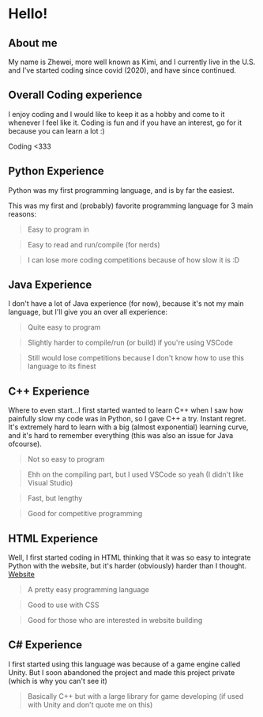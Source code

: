 # Hello!

<!-- About me XD-->

## About me

My name is Zhewei, more well known as Kimi, and I currently live in the U.S. and I've started coding since covid (2020), and have since continued.

## Overall Coding experience

I enjoy coding and I would like to keep it as a hobby and come to it
whenever I feel like it. Coding is fun and if you have an interest, go for it because you can learn a lot :)

Coding <333

## Python Experience

Python was my first programming language, and is by far the easiest.

This was my first and (probably) favorite programming language for 3 main reasons:

> Easy to program in

> Easy to read and run/compile (for nerds)

> I can lose more coding competitions because of how slow it is :D

## Java Experience

I don't have a lot of Java experience (for now), because it's not my main language, but I'll give you an over all
experience:

> Quite easy to program

> Slightly harder to compile/run (or build) if you're using VSCode

> Still would lose competitions because I don't know how to use this language to its finest

## C++ Experience

Where to even start...I first started wanted to learn C++ when I saw how painfully slow my code was in Python, so I gave
C++ a try. Instant regret. It's extremely hard to learn with a big (almost exponential) learning curve, and it's hard to
remember everything (this was also an issue for Java ofcourse).

> Not so easy to program

> Ehh on the compiling part, but I used VSCode so yeah (I didn't like Visual Studio)

> Fast, but lengthy

> Good for competitive programming

## HTML Experience

Well, I first started coding in HTML thinking that it was so easy to integrate Python with the website, but it's harder
(obviously) harder than I thought. [Website](https://us-east-1.tixte.net/uploads/kimigets0fps.needs.rest/home.html)

> A pretty easy programming language

> Good to use with CSS

> Good for those who are interested in website building

## C# Experience

I first started using this language was because of a game engine called Unity. But I soon abandoned the project and made
this project private (which is why you can't see it)

> Basically C++ but with a large library for game developing (if used with Unity and don't quote me on this)


